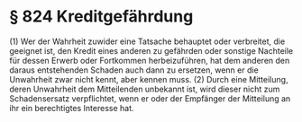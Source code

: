 # § 824 Kreditgefährdung
(1) Wer der Wahrheit zuwider eine Tatsache behauptet oder verbreitet, die geeignet ist, den Kredit eines anderen zu gefährden oder sonstige Nachteile für dessen Erwerb oder Fortkommen herbeizuführen, hat dem anderen den daraus entstehenden Schaden auch dann zu ersetzen, wenn er die Unwahrheit zwar nicht kennt, aber kennen muss.
(2) Durch eine Mitteilung, deren Unwahrheit dem Mitteilenden unbekannt ist, wird dieser nicht zum Schadensersatz verpflichtet, wenn er oder der Empfänger der Mitteilung an ihr ein berechtigtes Interesse hat.